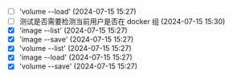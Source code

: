 - [ ] 'volume --load' (2024-07-15 15:27)
- [ ] 测试是否需要检测当前用户是否在 docker 组 (2024-07-15 15:30)
- [X] 'image --list' (2024-07-15 15:27)
- [X] 'image --save' (2024-07-15 15:27)
- [X] 'volume --list' (2024-07-15 15:27)
- [X] 'image --load' (2024-07-15 15:27)
- [X] 'volume --save' (2024-07-15 15:27)
